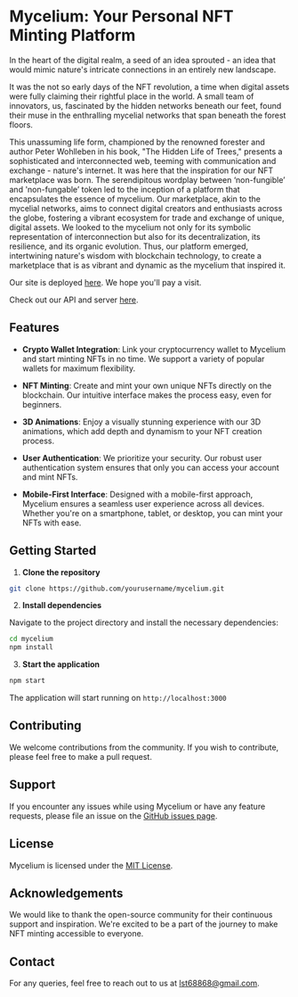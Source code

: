 # Mycelium: Your Personal NFT Minting Platform

In the heart of the digital realm, a seed of an idea sprouted - an idea that would mimic nature's intricate connections in an entirely new landscape.

It was the not so early days of the NFT revolution, a time when digital assets were fully claiming their rightful place in the world. A small team of innovators, us, fascinated by the hidden networks beneath our feet, found their muse in the enthralling mycelial networks that span beneath the forest floors.

This unassuming life form, championed by the renowned forester and author Peter Wohlleben in his book, "The Hidden Life of Trees," presents a sophisticated and interconnected web, teeming with communication and exchange - nature's internet.
It was here that the inspiration for our NFT marketplace was born. The serendipitous wordplay between ‘non-fungible’ and 'non-fungable’ token led to the inception of a platform that encapsulates the essence of mycelium. Our marketplace, akin to the mycelial networks, aims to connect digital creators and enthusiasts across the globe, fostering a vibrant ecosystem for trade and exchange of unique, digital assets. We looked to the mycelium not only for its symbolic representation of interconnection but also for its decentralization, its resilience, and its organic evolution. Thus, our platform emerged, intertwining nature's wisdom with blockchain technology, to create a marketplace that is as vibrant and dynamic as the mycelium that inspired it.

Our site is deployed [here](https://myceliumnft.netlify.app). We hope you'll pay a visit.

Check out our API and server [here](https://nft-mint-api-824f9dc02cba.herokuapp.com/).

## Features

- **Crypto Wallet Integration**: Link your cryptocurrency wallet to Mycelium and start minting NFTs in no time. We support a variety of popular wallets for maximum flexibility.

- **NFT Minting**: Create and mint your own unique NFTs directly on the blockchain. Our intuitive interface makes the process easy, even for beginners.

- **3D Animations**: Enjoy a visually stunning experience with our 3D animations, which add depth and dynamism to your NFT creation process.

- **User Authentication**: We prioritize your security. Our robust user authentication system ensures that only you can access your account and mint NFTs.

- **Mobile-First Interface**: Designed with a mobile-first approach, Mycelium ensures a seamless user experience across all devices. Whether you're on a smartphone, tablet, or desktop, you can mint your NFTs with ease.

## Getting Started

1. **Clone the repository**

```bash
git clone https://github.com/yourusername/mycelium.git
```

2. **Install dependencies**

Navigate to the project directory and install the necessary dependencies:

```bash
cd mycelium
npm install
```

3. **Start the application**

```bash
npm start
```

The application will start running on `http://localhost:3000`

## Contributing

We welcome contributions from the community. If you wish to contribute, please feel free to make a pull request.

## Support

If you encounter any issues while using Mycelium or have any feature requests, please file an issue on the [GitHub issues page](https://github.com/lst68868/mycelium/issues).

## License

Mycelium is licensed under the [MIT License](LICENSE).

## Acknowledgements

We would like to thank the open-source community for their continuous support and inspiration. We're excited to be a part of the journey to make NFT minting accessible to everyone.

## Contact

For any queries, feel free to reach out to us at [lst68868@gmail.com](mailto:lst68868@gmail.com).
